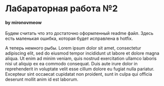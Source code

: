 # Лабараторная работа №2

#### by mironovmeow

Будем считать что это достаточно оформленный readme файл. Здесь есть 
маленькая ошибка, которая будет исправлена в hotfix.


А теперь немного рыбы. Lorem ipsum dolor sit amet, consectetur adipiscing elit, sed do eiusmod tempor incididunt ut labore et dolore magna aliqua. Ut enim ad minim veniam, quis nostrud exercitation ullamco laboris nisi ut aliquip ex ea commodo consequat. Duis aute irure dolor in reprehenderit in voluptate velit esse cillum dolore eu fugiat nulla pariatur. Excepteur sint occaecat cupidatat non proident, sunt in culpa qui officia deserunt mollit anim id est laborum. 
